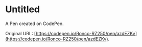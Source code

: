 # Untitled

A Pen created on CodePen.

Original URL: [https://codepen.io/Ronco-RZ250/pen/azdEZKv](https://codepen.io/Ronco-RZ250/pen/azdEZKv).


